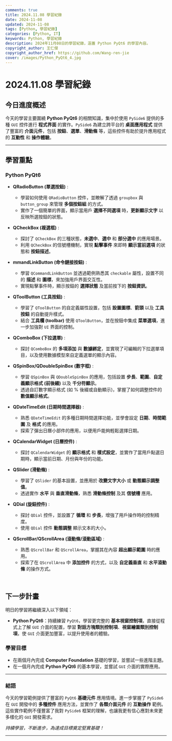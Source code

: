 ```yaml
---
comments: true
title: 2024.11.08 學習紀錄
date: 2024-11-08
updated: 2024-11-08
tags: [Python, 學習紀錄]
categories: [Python, IT]
keywords: Python, 學習紀錄
description: 2024年11月08日的學習紀錄，涵蓋 Python PyQt6 的學習內容。
copyright_author: 王仁傑
copyright_author_href: https://github.com/Wang-ren-jie
cover: /images/Python_PyQt6_4.jpg
---
```


# 2024.11.08 學習紀錄

## 今日進度概述

今天的學習主要圍繞 **Python PyQt6** 的相關知識，集中於使用 `PySide6` 提供的多種 `GUI` 控件進行 **程式界面** 的實作。`PySide6` 為建立跨平台的 **桌面應用程式** 提供了豐富的 **介面元件**，包括 **按鈕**、**選單**、**滑動條** 等，這些控件有助於提升應用程式的 **互動性** 和 **操作體驗**。

---

## 學習重點

### Python PyQt6

- **QRadioButton (單選按鈕)** : 

    - 學習如何使用 `QRadioButton` 控件，並瞭解了透過 `groupbox` 與 `button_group` 來管理 **多個按鈕組** 的方式。
    - 實作了一個簡單的界面，顯示當用戶 **選擇不同選項** 時，**更新顯示文字** 以反映所選按鈕的狀態。


- **QCheckBox (複選框)** : 

    - 探討了 `QCheckBox` 的三種狀態，**未選中**、**選中** 和 **部分選中** 的應用場景。
    - 利用 `QCheckBox` 的信號槽機制，實現 **點擊事件** 來即時 **顯示當前選項** 的狀態和 **按鈕描述**。

- **mmandLinkButton (命令鏈接按鈕)** : 

    - 學習 `QCommandLinkButton` 並透過範例熟悉其 `checkable` 屬性，設置不同的 **描述** 和 **圖標**，來加強用戶界面交互性。
    - 實現點擊事件時，顯示按鈕的 **選擇狀態** 及當前按下的 **按鈕資訊**。

- **QToolButton (工具按鈕)** : 

    - 學習了 `QToolButton` 的自定義屬性設置，包括 **設置圖標**、**箭頭** 以及 **工具按鈕** 的自動提升樣式。
    - 結合 **工具欄 (toolbar)** 使用 `QToolButton`，並在按鈕中集成 **菜單選項**，進一步加強對 `UI` 界面的控制。

- **QComboBox (下拉選單)** : 

    - 探討 `QComboBox` 的 **多項添加** 與 **數據綁定**，並實現了可編輯的下拉選單項目，以及使用數據模型來自定義選單的顯示內容。

- **QSpinBox/QDoubleSpinBox (數字框)** : 

    - 學習 `QSpinBox` 與 `QDoubleSpinBox` 的應用，包括設置 **步長**、**範圍**、**自定義顯示格式 (前後綴\)** 以及 **千分符顯示**。
    - 透過自訂數字顯示格式 (如 % 後綴或自動顯示)，掌握了如何調整控件的 **數值顯示格式**。

- **QDateTimeEdit (日期時間選擇器)** : 

    - 熟悉 `QDateTimeEdit` 的多種日期時間選擇功能，並學會設定 **日期**、**時間範圍** 及 **格式** 的應用。
    - 探索了彈出日曆小部件的應用，以便用戶能夠輕鬆選擇日期。

- **QCalendarWidget (日曆控件)** : 

    - 探討 `QCalendarWidget` 的 **顯示格式** 和 **樣式設定**，並實作了當用戶點選日期時，顯示當前日期、月份與年份的功能。

- **QSlider (滑動條)** : 

    - 學習了 `QSlider` 的基本設置，並應用於 **改變文字大小** 或 **動態顯示調整值**。
    - 透過實作 **水平** 與 **垂直滑動條**，熟悉 **滑動條控制** 及其 **信號槽** 應用。

- **QDial (旋鈕控件)** : 

    - 探討 `QDial` 控件，並設置了 **循環** 和 **步長**，增強了用戶操作時的控制精度。
    - 使用 `QDial` 控件 **動態調整** 顯示文本的大小。

- **QScrollBar/QScrollArea (滾動條/滾動區域)** : 

    - 熟悉 `QScrollBar` 和 `QScrollArea`，掌握其在內容 **超出顯示範圍** 時的應用。
    - 探索了在 `QScrollArea` 中 **添加控件** 的方式，以及 **自定義垂直** 和 **水平滾動條** 的操作方式。


</br>


## 下一步計畫

明日的學習將繼續深入以下領域：

- **Python PyQt6**：持續練習 `PyQt6`，學習更完整的 **基本視窗控制項**，直接從程式上了解 `GUI` 介面的配置，學習 **對話方塊類別控制項**、**視窗繪圖類別控制項**，使 `GUI` 介面更加豐富，以提升使用者的體驗。

### 學習目標

- 在兩個月內完成 **Computer Foundation** 基礎的學習，並嘗試一些進階主題。
- 在一個月內完成 **Python PyQt6** 的基本學習，並嘗試 `GUI` 介面的實際應用。

---

### 結語

今天的學習範例提供了豐富的 `PyQt6` **基礎元件** 應用情境。進一步掌握了 `PySide6` 在 `GUI` 開發中的 **多種控件** 應用方法，並實作了 **各類介面元件** 的 **互動操作** 範例。這些實作範例不僅豐富了我對 `PySide6` 框架的理解，也讓我更有信心應對未來更多樣化的 `GUI` 開發需求。

_持續學習，不斷進步，為達成目標奠定堅實基礎！_

---
